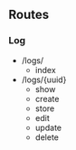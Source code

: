 ## Routes

### Log
- /logs/
    - index
- /logs/{uuid}
    - show
    - create
    - store
    - edit
    - update
    - delete
